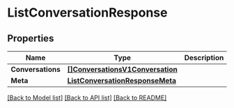 # ListConversationResponse

## Properties

Name | Type | Description | Notes
------------ | ------------- | ------------- | -------------
**Conversations** | [**[]ConversationsV1Conversation**](conversations.v1.conversation.md) |  |[optional] 
**Meta** | [**ListConversationResponseMeta**](ListConversationResponse_meta.md) |  |[optional] 

[[Back to Model list]](../README.md#documentation-for-models) [[Back to API list]](../README.md#documentation-for-api-endpoints) [[Back to README]](../README.md)


